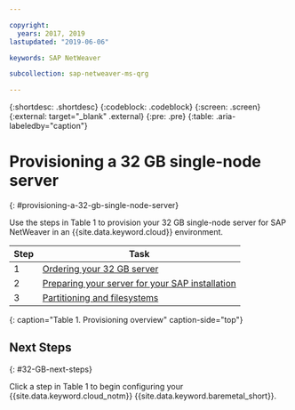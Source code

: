 ```yaml
---

copyright:
  years: 2017, 2019
lastupdated: "2019-06-06"

keywords: SAP NetWeaver

subcollection: sap-netweaver-ms-qrg

---
```


{:shortdesc: .shortdesc}
{:codeblock: .codeblock}
{:screen: .screen}
{:external: target="_blank" .external}
{:pre: .pre}
{:table: .aria-labeledby="caption"}

# Provisioning a 32 GB single-node server
{: #provisioning-a-32-gb-single-node-server}

Use the steps in Table 1 to provision your 32 GB single-node server for SAP NetWeaver in an {{site.data.keyword.cloud}} environment.

| Step | Task |
| --- | --- |
| 1 | [Ordering your 32 GB server](/docs/infrastructure/sap-netweaver-ms-qrg?topic=sap-netweaver-ms-qrg-install_32GB) |
| 2 | [Preparing your server for your SAP installation](/docs/infrastructure/sap-netweaver-ms-qrg?topic=sap-netweaver-ms-qrg-2-preparing-your-server-for-your-sap-installation-32-gb) |
| 3 | [Partitioning and filesystems](/docs/infrastructure/sap-netweaver-ms-qrg?topic=sap-netweaver-ms-qrg-partition_32GB) |
{: caption="Table 1. Provisioning overview" caption-side="top"}

## Next Steps
{: #32-GB-next-steps}

Click a step in Table 1 to begin configuring your {{site.data.keyword.cloud_notm}} {{site.data.keyword.baremetal_short}}.
